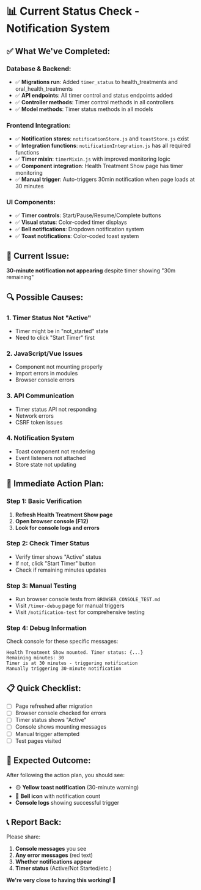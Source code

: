 # 📊 Current Status Check - Notification System

## ✅ **What We've Completed:**

### **Database & Backend:**
- ✅ **Migrations run**: Added `timer_status` to health_treatments and oral_health_treatments
- ✅ **API endpoints**: All timer control and status endpoints added
- ✅ **Controller methods**: Timer control methods in all controllers
- ✅ **Model methods**: Timer status methods in all models

### **Frontend Integration:**
- ✅ **Notification stores**: `notificationStore.js` and `toastStore.js` exist
- ✅ **Integration functions**: `notificationIntegration.js` has all required functions
- ✅ **Timer mixin**: `timerMixin.js` with improved monitoring logic
- ✅ **Component integration**: Health Treatment Show page has timer monitoring
- ✅ **Manual trigger**: Auto-triggers 30min notification when page loads at 30 minutes

### **UI Components:**
- ✅ **Timer controls**: Start/Pause/Resume/Complete buttons
- ✅ **Visual status**: Color-coded timer displays
- ✅ **Bell notifications**: Dropdown notification system
- ✅ **Toast notifications**: Color-coded toast system

## 🎯 **Current Issue:**
**30-minute notification not appearing** despite timer showing "30m remaining"

## 🔍 **Possible Causes:**

### **1. Timer Status Not "Active"**
- Timer might be in "not_started" state
- Need to click "Start Timer" first

### **2. JavaScript/Vue Issues**
- Component not mounting properly
- Import errors in modules
- Browser console errors

### **3. API Communication**
- Timer status API not responding
- Network errors
- CSRF token issues

### **4. Notification System**
- Toast component not rendering
- Event listeners not attached
- Store state not updating

## 🚀 **Immediate Action Plan:**

### **Step 1: Basic Verification**
1. **Refresh Health Treatment Show page**
2. **Open browser console (F12)**
3. **Look for console logs and errors**

### **Step 2: Check Timer Status**
- Verify timer shows "Active" status
- If not, click "Start Timer" button
- Check if remaining minutes updates

### **Step 3: Manual Testing**
- Run browser console tests from `BROWSER_CONSOLE_TEST.md`
- Visit `/timer-debug` page for manual triggers
- Visit `/notification-test` for comprehensive testing

### **Step 4: Debug Information**
Check console for these specific messages:
```
Health Treatment Show mounted. Timer status: {...}
Remaining minutes: 30
Timer is at 30 minutes - triggering notification
Manually triggering 30-minute notification
```

## 📋 **Quick Checklist:**

- [ ] Page refreshed after migration
- [ ] Browser console checked for errors
- [ ] Timer status shows "Active"
- [ ] Console shows mounting messages
- [ ] Manual trigger attempted
- [ ] Test pages visited

## 🎯 **Expected Outcome:**
After following the action plan, you should see:
- 🟡 **Yellow toast notification** (30-minute warning)
- 🔔 **Bell icon** with notification count
- **Console logs** showing successful trigger

## 📞 **Report Back:**
Please share:
1. **Console messages** you see
2. **Any error messages** (red text)
3. **Whether notifications appear**
4. **Timer status** (Active/Not Started/etc.)

**We're very close to having this working! 🎯**
